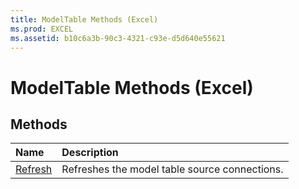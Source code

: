 ```yaml
---
title: ModelTable Methods (Excel)
ms.prod: EXCEL
ms.assetid: b10c6a3b-90c3-4321-c93e-d5d640e55621
---
```



# ModelTable Methods (Excel)

## Methods



|**Name**|**Description**|
|:-----|:-----|
|[Refresh](modeltable-refresh-method-excel.md)|Refreshes the model table source connections.|


